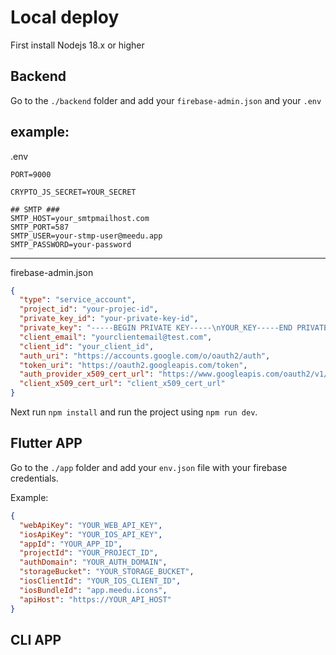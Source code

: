 
# Local deploy

First install Nodejs 18.x or higher

## Backend

Go to the `./backend` folder and add your `firebase-admin.json` and your `.env`

example:
---
.env
```
PORT=9000

CRYPTO_JS_SECRET=YOUR_SECRET

## SMTP ###
SMTP_HOST=your_smtpmailhost.com
SMTP_PORT=587
SMTP_USER=your-stmp-user@meedu.app
SMTP_PASSWORD=your-password
```
---
firebase-admin.json
```JSON
{
  "type": "service_account",
  "project_id": "your-projec-id",
  "private_key_id": "your-private-key-id",
  "private_key": "-----BEGIN PRIVATE KEY-----\nYOUR_KEY-----END PRIVATE KEY-----\n",
  "client_email": "yourclientemail@test.com",
  "client_id": "your_client_id",
  "auth_uri": "https://accounts.google.com/o/oauth2/auth",
  "token_uri": "https://oauth2.googleapis.com/token",
  "auth_provider_x509_cert_url": "https://www.googleapis.com/oauth2/v1/certs",
  "client_x509_cert_url": "client_x509_cert_url"
}
```

Next run `npm install` and run the project using `npm run dev`.


## Flutter APP
Go to the `./app` folder and add your `env.json` file with your firebase credentials.

Example:
```JSON
{
  "webApiKey": "YOUR_WEB_API_KEY",
  "iosApiKey": "YOUR_IOS_API_KEY",
  "appId": "YOUR_APP_ID",
  "projectId": "YOUR_PROJECT_ID",
  "authDomain": "YOUR_AUTH_DOMAIN",
  "storageBucket": "YOUR_STORAGE_BUCKET",
  "iosClientId": "YOUR_IOS_CLIENT_ID",
  "iosBundleId": "app.meedu.icons",
  "apiHost": "https://YOUR_API_HOST"
}
```


## CLI APP